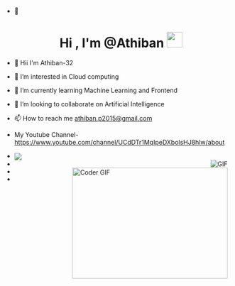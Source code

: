 - 👋 <h1 align="center">Hi , I'm @Athiban <img src="https://media.giphy.com/media/hvRJCLFzcasrR4ia7z/giphy.gif" width="35"></h1>
- 👋 Hii I'm Athiban-32
- 👀 I’m interested in Cloud computing 
- 🌱 I’m currently learning Machine Learning and Frontend
- 💞️ I’m looking to collaborate on Artificial Intelligence 
- 📫 How to reach me athiban.p2015@gmail.com 
- My Youtube Channel-https://www.youtube.com/channel/UCdDTr1MqIpeDXbolsHJ8hlw/about
- <img align="center" src="https://github-readme-stats.vercel.app/api?username=Athiban-32&show_icons=true"/>
- <img align="right" alt="GIF" src="https://media.giphy.com/media/L8K62iTDkzGX6/giphy.gif" />
- <img align="right" alt="Coder GIF" height=250 width=350 src="https://thumbs.gfycat.com/EvilNextDevilfish-small.gif" />

- 


<!---
Athiban-32/Athiban-32 is a ✨ special ✨ repository because its `README.md` (this file) appears on your GitHub profile.
You can click the Preview link to take a look at your changes.
--->

